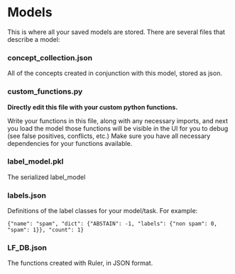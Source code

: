 # Models
This is where all your saved models are stored. There are several files that describe a model:

### concept_collection.json
All of the concepts created in conjunction with this model, stored as json.

### custom_functions.py
__Directly edit this file with your custom python functions.__

Write your functions in this file, along with any necessary imports, and next you load the model those functions will be visible in the UI for you to debug (see false positives, conflicts, etc.)
Make sure you have all necessary dependencies for your functions available.

### label_model.pkl
The serialized label_model

### labels.json
Definitions of the label classes for your model/task.
For example: 

`{"name": "spam", "dict": {"ABSTAIN": -1, "labels": {"non spam": 0, "spam": 1}}, "count": 1}`

### LF_DB.json
The functions created with Ruler, in JSON format.
